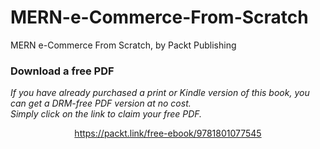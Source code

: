 # MERN-e-Commerce-From-Scratch
MERN e-Commerce From Scratch, by Packt Publishing
### Download a free PDF

 <i>If you have already purchased a print or Kindle version of this book, you can get a DRM-free PDF version at no cost.<br>Simply click on the link to claim your free PDF.</i>
<p align="center"> <a href="https://packt.link/free-ebook/9781801077545">https://packt.link/free-ebook/9781801077545 </a> </p>